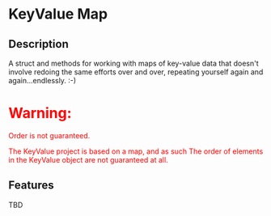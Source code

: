 KeyValue Map
============

## Description
A struct and methods for working with maps of key-value data
that doesn't involve redoing the same efforts over and over,
repeating yourself again and again...endlessly. :-)

<div>
<h1 style="color:red">Warning:</h1>
<p style="color:red">Order is not guaranteed.</p>
<p style="color:red">
    The KeyValue project is based on a map, and as such
    The order of elements in the KeyValue object are not 
    guaranteed at all.
</p>
</div>

## Features
TBD